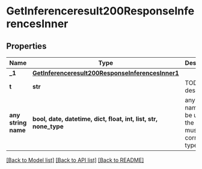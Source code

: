 # GetInferenceresult200ResponseInferencesInner


## Properties
Name | Type | Description | Notes
------------ | ------------- | ------------- | -------------
**_1** | [**GetInferenceresult200ResponseInferencesInner1**](GetInferenceresult200ResponseInferencesInner1.md) |  | [optional] 
**t** | **str** | TODO add description | [optional] 
**any string name** | **bool, date, datetime, dict, float, int, list, str, none_type** | any string name can be used but the value must be the correct type | [optional]

[[Back to Model list]](../README.md#documentation-for-models) [[Back to API list]](../README.md#documentation-for-api-endpoints) [[Back to README]](../README.md)


